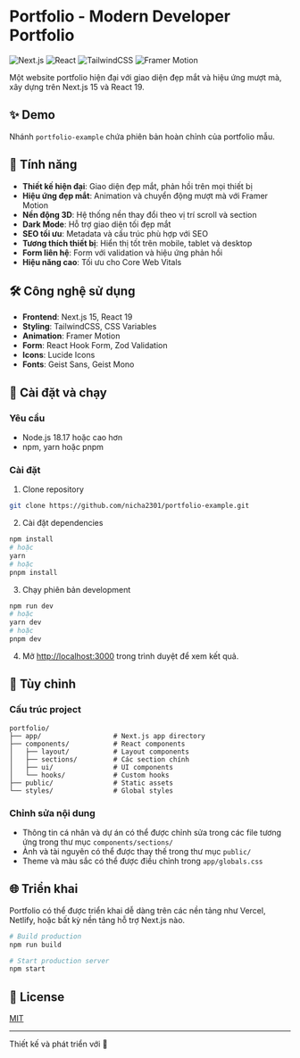 # Portfolio - Modern Developer Portfolio

![Next.js](https://img.shields.io/badge/Next.js-15.1.8-black)
![React](https://img.shields.io/badge/React-19.0.0-blue)
![TailwindCSS](https://img.shields.io/badge/TailwindCSS-3.4.0-38B2AC)
![Framer Motion](https://img.shields.io/badge/Framer_Motion-11.0.8-blueviolet)

Một website portfolio hiện đại với giao diện đẹp mắt và hiệu ứng mượt mà, xây dựng trên Next.js 15 và React 19.

## ✨ Demo

Nhánh `portfolio-example` chứa phiên bản hoàn chỉnh của portfolio mẫu.

## 🌟 Tính năng

- **Thiết kế hiện đại**: Giao diện đẹp mắt, phản hồi trên mọi thiết bị
- **Hiệu ứng đẹp mắt**: Animation và chuyển động mượt mà với Framer Motion
- **Nền động 3D**: Hệ thống nền thay đổi theo vị trí scroll và section
- **Dark Mode**: Hỗ trợ giao diện tối đẹp mắt
- **SEO tối ưu**: Metadata và cấu trúc phù hợp với SEO
- **Tương thích thiết bị**: Hiển thị tốt trên mobile, tablet và desktop
- **Form liên hệ**: Form với validation và hiệu ứng phản hồi
- **Hiệu năng cao**: Tối ưu cho Core Web Vitals

## 🛠️ Công nghệ sử dụng

- **Frontend**: Next.js 15, React 19
- **Styling**: TailwindCSS, CSS Variables
- **Animation**: Framer Motion
- **Form**: React Hook Form, Zod Validation
- **Icons**: Lucide Icons
- **Fonts**: Geist Sans, Geist Mono

## 🚀 Cài đặt và chạy

### Yêu cầu

- Node.js 18.17 hoặc cao hơn
- npm, yarn hoặc pnpm

### Cài đặt

1. Clone repository

```bash
git clone https://github.com/nicha2301/portfolio-example.git
```

2. Cài đặt dependencies

```bash
npm install
# hoặc
yarn
# hoặc
pnpm install
```

3. Chạy phiên bản development

```bash
npm run dev
# hoặc
yarn dev
# hoặc
pnpm dev
```

4. Mở [http://localhost:3000](http://localhost:3000) trong trình duyệt để xem kết quả.

## 📝 Tùy chỉnh

### Cấu trúc project

```
portfolio/
├── app/                  # Next.js app directory
├── components/           # React components
│   ├── layout/           # Layout components
│   ├── sections/         # Các section chính
│   ├── ui/               # UI components
│   └── hooks/            # Custom hooks
├── public/               # Static assets
└── styles/               # Global styles
```

### Chỉnh sửa nội dung

- Thông tin cá nhân và dự án có thể được chỉnh sửa trong các file tương ứng trong thư mục `components/sections/`
- Ảnh và tài nguyên có thể được thay thế trong thư mục `public/`
- Theme và màu sắc có thể được điều chỉnh trong `app/globals.css`

## 🌐 Triển khai

Portfolio có thể được triển khai dễ dàng trên các nền tảng như Vercel, Netlify, hoặc bất kỳ nền tảng hỗ trợ Next.js nào.

```bash
# Build production
npm run build

# Start production server
npm start
```

## 📄 License

[MIT](LICENSE)

---

Thiết kế và phát triển với 💜
